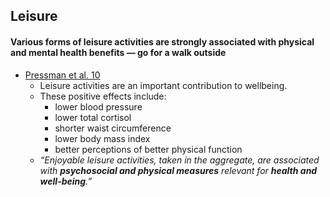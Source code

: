 ## Leisure

#### Various forms of leisure activities are strongly associated with physical and mental health benefits — go for a walk outside

*   [Pressman et al. 10](https://www.ncbi.nlm.nih.gov/pmc/articles/PMC2863117/)
    *   Leisure activities are an important contribution to wellbeing.
    *   These positive effects include:
        *   lower blood pressure
        *   lower total cortisol
        *   shorter waist circumference
        *   lower body mass index
        *   better perceptions of better physical function
    *   _“Enjoyable leisure activities, taken in the aggregate, are associated with **psychosocial and physical measures** relevant for **health and well-being**.”_
